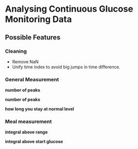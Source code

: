 <OLD CODE>

# Analysing Continuous Glucose Monitoring Data


## Possible Features

### Cleaning
* Remove NaN
* Unify time index to avoid big jumps in time difference.

### General Measurement
**number of peaks**


**number of peaks**

**how long you stay at normal level**

### Meal measurement
**integral above range**

**integral above start glucose**
